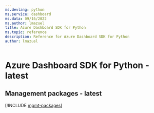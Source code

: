 ```yaml
---
ms.devlang: python
ms.service: dashboard
ms.data: 09/16/2022
ms.author: lmazuel
title: Azure Dashboard SDK for Python
ms.topic: reference
description: Reference for Azure Dashboard SDK for Python
author: lmazuel
---
```

# Azure Dashboard SDK for Python - latest

## Management packages - latest
[!INCLUDE [mgmt-packages](dashboard-mgmt-index.md)]